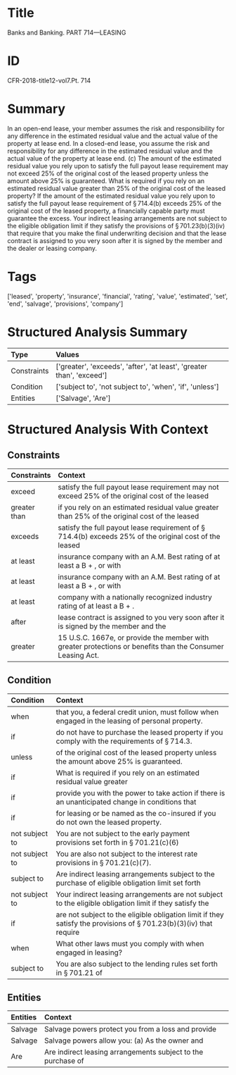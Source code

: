 # Title

 Banks and Banking. PART 714—LEASING


# ID

 CFR-2018-title12-vol7.Pt. 714


# Summary

In an open-end lease, your member assumes the risk and responsibility for any difference in the estimated residual value and the actual value of the property at lease end.
In a closed-end lease, you assume the risk and responsibility for any difference in the estimated residual value and the actual value of the property at lease end.
(c) The amount of the estimated residual value you rely upon to satisfy the full payout lease requirement may not exceed 25% of the original cost of the leased property unless the amount above 25% is guaranteed.
What is required if you rely on an estimated residual value greater than 25% of the original cost of the leased property?
If the amount of the estimated residual value you rely upon to satisfy the full payout lease requirement of &#167;&#8201;714.4(b) exceeds 25% of the original cost of the leased property, a financially capable party must guarantee the excess.
Your indirect leasing arrangements are not subject to the eligible obligation limit if they satisfy the provisions of &#167;&#8201;701.23(b)(3)(iv) that require that you make the final underwriting decision and that the lease contract is assigned to you very soon after it is signed by the member and the dealer or leasing company.


# Tags

['leased', 'property', 'insurance', 'financial', 'rating', 'value', 'estimated', 'set', 'end', 'salvage', 'provisions', 'company']


# Structured Analysis Summary

| Type        | Values                                                                |
|:------------|:----------------------------------------------------------------------|
| Constraints | ['greater', 'exceeds', 'after', 'at least', 'greater than', 'exceed'] |
| Condition   | ['subject to', 'not subject to', 'when', 'if', 'unless']              |
| Entities    | ['Salvage', 'Are']                                                    |


# Structured Analysis With Context

 


## Constraints

| Constraints   | Context                                                                                                           |
|:--------------|:------------------------------------------------------------------------------------------------------------------|
| exceed        | satisfy the full payout lease requirement may not exceed 25% of the original cost of the leased                   |
| greater than  | if you rely on an estimated residual value greater than 25% of the original cost of the leased                    |
| exceeds       | satisfy the full payout lease requirement of &#167;&#8201;714.4(b) exceeds 25% of the original cost of the leased |
| at least      | insurance company with an A.M. Best rating of at least  a B + , or with                                           |
| at least      | insurance company with an A.M. Best rating of at least  a B + , or with                                           |
| at least      | company with a nationally recognized industry rating of at least  a B + .                                         |
| after         | lease contract is assigned to you very soon after it is signed by the member and the                              |
| greater       | 15 U.S.C. 1667e, or provide the member with greater  protections or benefits than the Consumer Leasing Act.       |


## Condition

| Condition      | Context                                                                                                                       |
|:---------------|:------------------------------------------------------------------------------------------------------------------------------|
| when           | that you, a federal credit union, must follow when  engaged in the leasing of personal property.                              |
| if             | do not have to purchase the leased property if  you comply with the requirements of &#167;&#8201;714.3.                       |
| unless         | of the original cost of the leased property unless  the amount above 25% is guaranteed.                                       |
| if             | What is required  if you rely on an estimated residual value greater                                                          |
| if             | provide you with the power to take action if there is an unanticipated change in conditions that                              |
| if             | for leasing or be named as the co-insured if  you do not own the leased property.                                             |
| not subject to | You are  not subject to the early payment provisions set forth in &#167;&#8201;701.21(c)(6)                                   |
| not subject to | You are also  not subject to  the interest rate provisions in &#167;&#8201;701.21(c)(7).                                      |
| subject to     | Are indirect leasing arrangements  subject to the purchase of eligible obligation limit set forth                             |
| not subject to | Your indirect leasing arrangements are  not subject to the eligible obligation limit if they satisfy the                      |
| if             | are not subject to the eligible obligation limit if they satisfy the provisions of &#167;&#8201;701.23(b)(3)(iv) that require |
| when           | What other laws must you comply with  when  engaged in leasing?                                                               |
| subject to     | You are also  subject to the lending rules set forth in &#167;&#8201;701.21 of                                                |


## Entities

| Entities   | Context                                                      |
|:-----------|:-------------------------------------------------------------|
| Salvage    | Salvage powers protect you from a loss and provide           |
| Salvage    | Salvage powers allow you: (a) As the owner and               |
| Are        | Are indirect leasing arrangements subject to the purchase of |


